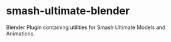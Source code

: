 # smash-ultimate-blender
Blender Plugin containing utilities for Smash Ultimate Models and Animations.
